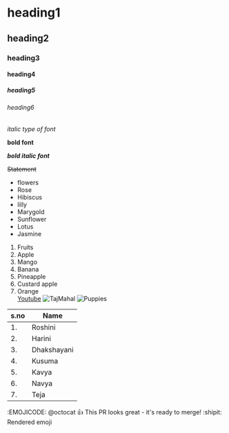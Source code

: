 # heading1
## heading2
### heading3
#### heading4
##### heading5
###### heading6

*italic type of font*

**bold font**

***bold italic font***

~~Statement~~

* flowers
 * Rose
 * Hibiscus
 * lilly
 * Marygold
 * Sunflower
 * Lotus
 * Jasmine
1. Fruits
  1. Apple
  2. Mango
  3. Banana
  4. Pineapple
  5. Custard apple
  6. Orange  
[Youtube](https://www.youtube.com/)
![TajMahal](https://www.thoughtco.com/thmb/l6mjGqVnMW8z53UcD86DE16ZG5c=/2576x2576/smart/filters:no_upscale()/sunrise-at-taj-mahal--agra--uttar-pradash--india-583682538-5b91840bc9e77c0050bdc67b.jpg)
![Puppies](https://i.ytimg.com/vi/WDlu1OhvYBM/maxresdefault.jpg)

s.no|Name
--|----
1.|Roshini
2.|Harini
3.|Dhakshayani
4.|Kusuma
5.|Kavya
6.|Navya
7.|Teja
:EMOJICODE:
@octocat :+1: This PR looks great - it's ready to merge! :shipit:
Rendered emoji





